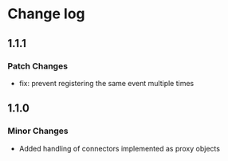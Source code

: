 # Change log

## 1.1.1

### Patch Changes

- fix: prevent registering the same event multiple times

## 1.1.0

### Minor Changes

- Added handling of connectors implemented as proxy objects

